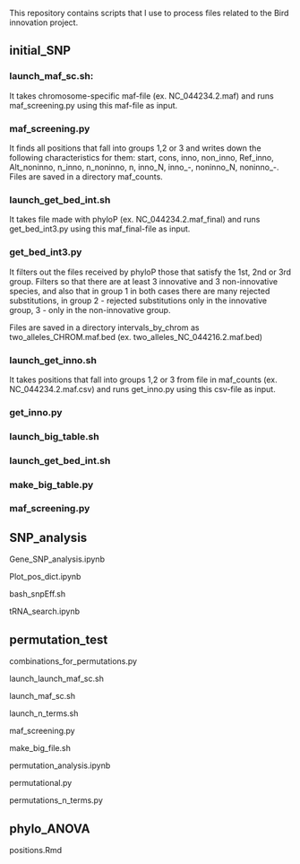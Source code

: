 This repository contains scripts that I use to process files related to the Bird innovation project.

## initial_SNP


### launch_maf_sc.sh: 

It takes chromosome-specific maf-file (ex. NC_044234.2.maf) and runs maf_screening.py using this maf-file as input.

### maf_screening.py

It finds all positions that fall into groups 1,2 or 3 and writes down the following characteristics for them: start, cons, inno, non_inno, Ref_inno, Alt_noninno, n_inno, n_noninno, n, inno_N, inno_-, noninno_N, noninno_-. Files are saved in a directory maf_counts.

### launch_get_bed_int.sh

It takes file made with phyloP (ex. NC_044234.2.maf_final) and runs get_bed_int3.py using this maf_final-file as input.

### get_bed_int3.py

It filters out the files received by phyloP those that satisfy the 1st, 2nd or 3rd group. Filters so that there are at least 3 innovative and 3 non-innovative species, and also that in group 1 in both cases there are many rejected substitutions, in group 2 - rejected substitutions only in the innovative group, 3 - only in the non-innovative group.

Files are saved in a directory intervals_by_chrom as two_alleles_CHROM.maf.bed (ex. two_alleles_NC_044216.2.maf.bed)

### launch_get_inno.sh

It takes positions that fall into groups 1,2 or 3 from file in maf_counts (ex. NC_044234.2.maf.csv) and runs get_inno.py using this csv-file as input.

### get_inno.py 

### launch_big_table.sh

### launch_get_bed_int.sh

### make_big_table.py

### maf_screening.py
           

## SNP_analysis


Gene_SNP_analysis.ipynb

Plot_pos_dict.ipynb

bash_snpEff.sh

tRNA_search.ipynb

## permutation_test


combinations_for_permutations.py

launch_launch_maf_sc.sh

launch_maf_sc.sh

launch_n_terms.sh

maf_screening.py

make_big_file.sh

permutation_analysis.ipynb

permutational.py

permutations_n_terms.py


## phylo_ANOVA


positions.Rmd
